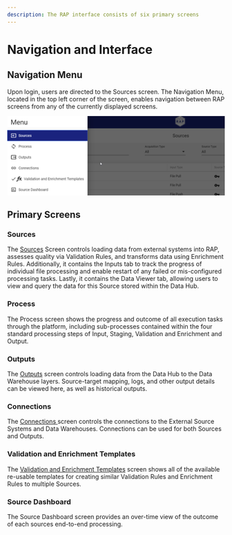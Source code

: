 ```yaml
---
description: The RAP interface consists of six primary screens
---
```


# Navigation and Interface

## Navigation Menu

Upon login, users are directed to the Sources screen. The Navigation Menu, located in the top left corner of the screen, enables navigation between RAP screens from any of the currently displayed screens.

![Left-Hand Navigation menu opened](../../.gitbook/assets/image%20%2870%29.png)

## Primary Screens

### Sources

The [Sources](../../configuration-guide/source-configuration/) Screen controls loading data from external systems into RAP, assesses quality via Validation Rules, and transforms data using Enrichment Rules. Additionally, it contains the Inputs tab to track the progress of individual file processing and enable restart of any failed or mis-configured processing tasks. Lastly, it contains the Data Viewer tab, allowing users to view and query the data for this Source stored within the Data Hub.

### Process

The Process screen shows the progress and outcome of all execution tasks through the platform, including sub-processes contained within the four standard processing steps of Input, Staging, Validation and Enrichment and Output.

### Outputs

The [Outputs](../../configuration-guide/outputs/) screen controls loading data from the Data Hub to the Data Warehouse layers. Source-target mapping, logs, and other output details can be viewed here, as well as historical outputs.

### Connections

The [Connections ](../../configuration-guide/connections.md)screen controls the connections to the External Source Systems and Data Warehouses. Connections can be used for both Sources and Outputs.

### Validation and Enrichment Templates

The [Validation and Enrichment Templates](../../configuration-guide/validation-and-enrichment-rule-templates.md) screen shows all of the available re-usable templates for creating similar Validation Rules and Enrichment Rules to multiple Sources.

### Source Dashboard

The Source Dashboard screen provides an over-time view of the outcome of each sources end-to-end processing.


